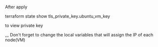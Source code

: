 After apply

terraform state show tls_private_key.ubuntu_vm_key

to view private key

,,, Don't forget to change the local variables that will assign the IP of each node(VM)